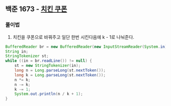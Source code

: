## 백준 1673 - [치킨 쿠폰](https://www.acmicpc.net/problem/1673)
 
### 풀이법
 
1. 치킨을 쿠폰으로 바꿔주고 일단 한번 시킨다음에 k - 1로 나눠준다.
 
```JAVA
BufferedReader br = new BufferedReader(new InputStreamReader(System.in));
String in;
StringTokenizer st;
while ((in = br.readLine()) != null) {
    st = new StringTokenizer(in);
    long n = Long.parseLong(st.nextToken());
    long k = Long.parseLong(st.nextToken());
    n *= k;
    n -= k;
    k -= 1;
    System.out.println(n / k + 1);
}
```